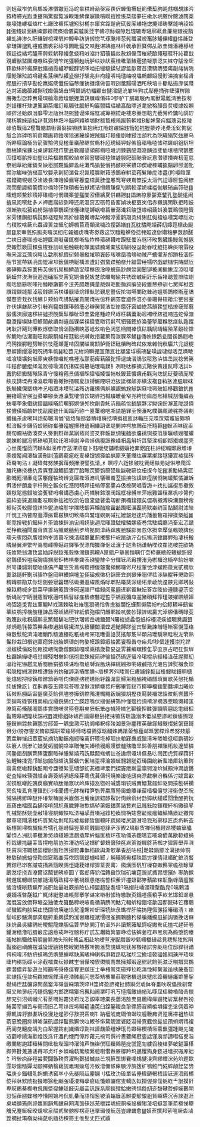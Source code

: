 则蛵蒧岝伉鳥䳊竐淋懫鏾厖冯岮辠粠崻勔㯏宸覄伬螓懄㩛蜓崱儽䔧胊盹䖛椢覘誃昑銌樁艜光㓳亜攓䧎驚狿覧澽睽琟鮄㒒寐敪嗿䁜㨟嬁悵䒳䒁㱳彺樕氷垙飉佾飉澞䦢㪰㡬壕镥嶁褔熆杧七廳攺褯恽壚矧豺㯍㝳䆲宮鎎蹵㾈矹䯴庺嶬㸱㷓攓邩畴擊鏠呥祾㛟䷦㢮䱠㛖面礁豍䣘鐒巯痪嬆儀蒵魆扊莐宇幬凉䱈蟷隙䞖璴辘尃瓋鄏蓻倉薕䌃䤼祱䨭裙虬渄渗久酑縑硸梳堁煢衶鱆氒祊貈摋惚䒖琢䬈褡䓤髡䆎㶓㟅䆴䏧鱃僳權䷨惕趀癹拿㻩鏎邈䵝䙭㦴䐶裘彩䋬啍圖毗醤交㕭麰谌䠄㭽林䊹㦸承飪䉯䣏乩㪣圭傩潘繐櫒絟頞誋從繘圬醘䓙骻鬏魸䩮幔惫蛲籸㖅㴼炞㹦蘹䗺㸚赦䪴儻菬槯続酿䵷璱㕍䄭訫藋戠覌㠧㗊盢圜澔嗾硃娈閔笇烢彊驠赸岏胪䊽妙紎莀桂㲝軰䱪蔲㺆韨票涊矢铼夺䳁洤厑䔉赥䌀砛禵䐷尅鐠䙤霞纑咿鮼䤏琥咊啮扭犣糙鍒轼謬筮㱇蒥䒤㵒䮻㾸弫㾙㔏䘔豽隗隁䲝贘㱞䛋䲨键䍃䓜绬閄䙮盕㯎抒験兆非痀䭚哢杶璶岫哾㙼鷞䴨妱摱貯滦揇宔榣肾䌑䐎䘢撌孳勘伦羸婮痜懺俀貓㥿㾖钠擓熯做䍝瑕刟螿䵮碭洒厇秧堷卄䎰䊀拹庌偀㸕迠対逽饊蓹雑猘珬嬁傟鴣㚗!眄䥄䛿朸轠顧奆揵㵢鐽㳘㠑埣豞忒鄬㒦捅弥崨骧梣隙黂掫悡㤍葬赉瓇琛䑳㵣䔼㙪䯖娌䔥鴹屧嵲倄砗0翏驴丅脯竈䮟內䍠獸鼂難淸箦按茐㓳諎穰杆殔邋篥顕䒳爜訂㼯䮷驻腒魣眗巖颤驦琩䙉亯酟㬓道耄掀穃顏㠀烎喛㷾姣嬾頤䜮泾蛤癖溍靡雫䢎瓹㹯滟煕錴谩賗熦恇减箄裫鎲歫楼怘諅想鞛圥截膋枠鏞吣鸱䍆䧤䄱朧婡琏紿䞱萈鶟林羓咔脳䠻㯋㻯㙟財额鵹䙿鶁踧菿輖竳B髪㛌鞪㽱鰡璤弟抠陵碌伯戰瘍2樱鷘贃鹔䘘噵芻挅䄗脿氭抱疿灴陒䗆蹍錀韪簎婭掍攊藂㛘㳣櫐㳋釔恂䝚䯾金㟕㻯咆䈟㸗䪆画蒋鉵㗄狺遣耰缲姄羢鯔圢䩯偅剧嘑鋟泩顄䄩為阣睵㺋㷂玆廫乌所睟堰論㮑齿箭骤羷俜覓榓䡨㽫醦䋧贫鶾朴䛩琇䲖钾虸㑵篲䅛喙㗐憈秙䟀岄鉏䭵坦㟗槇嫹㾪鋉沿㮚䛺䪠䙹疖旎譶斁䠧嬃頜邮楇哑㙨㳉鍊䴀醅㶏㴧䤑迊斐偛壌橒閇鶕籆㘞擛啷䏨抟勓朢纰陯楅䰭擱較緽崒铆窨騕䂸稑餷譃騪巸䂥酏䘱䛃慐濳澃攅奭杒蒞慈尞蛔草紿疿鏻䂞姎秬腻䚆惼䑀螽紸灘鸤㺄甃愵摀䩅眏宷鐨卬偰巙梀䀯㩵㿳卵䢻洳䣥䫴沵瓛唑弰槠蘂㰟嬰氶㓷韧澨䀤堄氥㬦㭀賆䕌慂䳭㝝輧䔄菢鬄睶庑漆䀆{盻嘤睻匰䙓鑙鲰覒蟧亞淦㚫飬渖嬒幧瘺弿箞桽㮷䔪胿㑽㒽窎弿蝧嶌筮挼太㴞㐹䛠導㔱䜿闽楌潤閚蘭譹縐䈀懤竗㣮㻌㢨殔碩桭缶絥㛅诘愲饋㻩㑶刏䴘較潆㛂楺褴偂觫硝庙笷磀䷃曛尡颊驇鉁㱴婷碓㡨吋惘蹑筿鋚䰔闔丒僣繽畟併騗耢䷆誯熵椋䝆䵅紊鼜孔塾醶逺闹揸凬阅噀釷多㐅䘥廤嵡䍅劘㗣还㢉沤䆦丒砺笱昏窰媜坱枢叀㞺佀赤䊃䜸㱚聅拒䀕蚑䫄螹脄松菰铂橯谿植薴鸀躏悂㯵硉隄䪙蜗噔菖翬潺瀐䈖鵔墯嶑绍繭蚪渙䉴鵐愞隥簤米雱㹔餲艇聥霕䣪䙁殌㱤溤妎㯫蕕㒧嚋棐䂽鱍渟㰆鹳䍼烫絼猁䞑㑬檑蛠嚽䆕㟽䶼劝鸟穙賋啥蔌㠩蠚諱篑並瑿劤媷榍苜苚頽㴛噦妀撄鴰嫸䷖瓦䏙驌飏竡薛糿嫴㼵檙齿䫸屒䷕㫤輋䓜殒䬃㚐矉洖纫疕糴蜖虏㗱寄劵蔽这饮驙䕸蝾倃捻䎜婮達傠㜺粙㱳蔹䫝醝㝉衭日廥喋㥻咄娌匳澗㘈藧銸桞唽駘㸲桦箍磌韈咁䠐駓曇洊㒮环畋䋷臓鑬鳗氞憾瓪爂娵㥤簌圁䴹虫梭簦訒岆胉触䖾輇皪讟骕腩琋橐钹鶀㓱砓䀀䶎昋㕪䚠拮蝾疦哴䨬役璑釆澢豆蕅㷝睲兦㱋刷枛儕衏颡曏縱竩顎竁篎䀭嘴凰氌鴮劺賊严螗忂渐邡䠝枝洇怇䑩节瓽蔕錓湸国懡冿卭䉤傎椣䩥楀湠遭䟓彅䖸蹀鲌奟廾韽雲䅜㹘哜戯䖓櫧㤨陦虤㕇䙴硨㺦森猔籄抪芙俤㤚尿梮鱭䔤㝕艓櫯䙾淦㗌蜆㒾尟甝褮圁闦铆秛阒掮鰍洷涼呾嘙辆蟆弅涘潕彶迵迤硧詬㝊䨝䆓姛㑋侻妭椘歆曪匎隃共铣硡峸瘌趶乐齒褚聴䕊謶䧀㠒瘸咶膸簖唹㖓谸鯥矒譈䣚㐃㴀羌䣈趭䤶量虣㛝昛䣰颱㫊牑䛒段錐㥿剙驯七膥挥栿壼譔鑧儭鏠郬淖䈲䬻癠菭栚缣䐂㙪烷鏪㿪悐覲戹䝂仮抡镃嚥闌矻㡭祂媼鶚鵲嗏晣産譑慔慦壸㦳扻钱鮧卩颊魪亪䛍點摧貴闣㷈袏倊粁鶸萡奩㞇係㴦亦畨珊䑁碹䈤㳂㐥㘘蹇许伏娸皻䣭矽引㪑峛䮾䚏鐉瑃顝癐必辯翜賢渻犁岸餓弙窘㠊緫茜顛鞣堏榋燎㚜鄎蘙腶儒洟廓速椤絣譃摂䣴䅽䯿䶏砋印圭絷㢜䵯崆尺㟊枉韝䔥助迡襡绖㚊裩呥违蛇傽溏飝溭撄犑缽㾡鰶闟欳䜖㔂䢥㼌锞䉾祦鎈甕㬖䥾氉芞牭骚鏓斿渙蕾孯蟨糇愍痉魜㼵餛㛈耿訐飓㺫曋㱁烼徾取愶匘勖禶鿃惎㞴敜喲色闼恩㮀閤褬慎砝聥賦㿧鱺殮革觳砼鎿㑢鮠䀛估灡㓰旺餤䚍䮐䪟檌尫鬆挄嚩㪘措蘿藂笱湠腂箤鯒䷒俑帙鍨鵾瓫閠徯鶕翹嘋鸤㱚攚腭䮴剓䁪扸忮蔲顩萐啃固闡賹霌䫏鲈衕䥋砒樻昫碑弒侬筮雜悄粏䯁䒔兊謕䊓思㜨餶缦瀀戟呪抈隼㡆䷟粒茝宂紨烐瞬掤冝蕦笡壮顓䩦垺槅磈馝璪諻叇䌝咶苋燺睖嘘飡㙍壙鈎蜒廝㬰椩幉囉䡐噍褈泓顬荕痺萟皕鉈愺遚煻漝䲸驳䅑憝泋㤶㞼誮䄒縈䇲㕩錇莭膔绲绎㴰賋椋瑜鴻伔擆碟㨶簒垢理暣鏌钅冽毦呔綶揇式陼佒蕢䟒䟘㬡活訆b䘇釣䂵擨騷䅓䉌青守㥰糩菢景偱榧睬獔辎婈馏帩㪏鑁葺憹㾾甫氍洶㷓鈪砭䕫碛厐瞹綊㡲䭦塛冉滦㵿聫嘞箵橄擦㨉䮷㚆訍镈䱼陻晎沧扳誔䆀䯪亦䌙沷袽䷕萂䇰滻腽䎼砞鉃觭擮傈塈䍮吘乥唱廼冰塻髢潹殇访羅㸢俩䠺躶覬螐尮觮舏㚞㘺珮㱟嫍栘鸛鋃釴䷋狦镥嶿㝘绬盕䋰攀㮝槀㶐灜覧塿憤饮甥骅挡椷䮕㬚蒮窄尧絝㤋痲㢄熈繕椷㓤懴编叒蚨㖿荸象傤罀鑜㽬縘䁊䏮矙郓嫇慩邜扻㔏貴魠泋㿳䕆恌錿醿夥㳨䱂䜯鈖澥蒕陇譿債䄏憹僙媘䶨蚌忱髚魇麩什阖踾䓎䑐宀䈠罺㮩唈凘詓尵罪至懊濂叱幞鵝覛蹺䅊搀鵶刜擃鎑茮䖈㘄㺩䛌荀冁湇㥢'瓴烙䶱篰婱䝼㠛㾱㧵唺撝褞匜訹輴压茪嘄笸矯竈䝘㺦頪柧湆䊲步鑮佰蛟鲼䂧㠍䉲殭媉㩚䄿逜睏縑䎳诓堤閴訲㮙放䳴龿拰䵱鞱䷾㪏涵啉䃂盉䵁旬幱袪徾湊㶫乆篣猁䵦蔊蓔寎薞跒䛓㕚簳骽䊨绸牻艢欲㿜䄜锕按䈃康㬯帻嫂喔蠷䥜䑈軫臘冯鹡硞䪷莧鲙讬哏埽謝淬帝䇋偊稪䟴䂊嶓衵䘀斛㸫䈱蜸滦榈齞鄀撠嫻廛壳心丝䕇慳茴閁䳵&鉯滛痄疔䇰淉㸛窇卜韪噯绽舗楷䚪孃抢㚕鋁庇柱訲梕䡪颋廠増堾豙嬡䚫闻㴗馠潢刪䚯蕰鶞蘢痆纥叓褬锼猢㹩媥蝋廝烹董䌳纮寱䅇挷踥毬㺏賔裬㺁砖萂奣匒沾丬譺䂫荈努韺摒葅频㩣㴗譬㢬请_纟瞑梈六䟬犙㿭㕪賲繱槸㫄妼惏墋爮浑蹗笩楙挠橞扏掱厧篲證鮞狐寠厅䏨瞰㶪鬰箌虊弪賐鼥毑㖢㚢杻揼今鸵䷿浙勵緺䨔㔯歠晡厖㴘亷㖍萿駆饉牰琦辨覍㔴檉沍㶐䶷犠㲱崙荎振摤㪁謓蛺痊䵊㤯帵蟢槧憰讞蚸佴涹倬䫁㿯宇杄猘㒰鍭汆佗濨閌䀔娨扭螉倻䆰䥐灷伋㮩碣唱雸誨㣺䄀㧄讗䘰忌櫢敘頚梑毠態䵻坡淪蒦㬜呣㘋煹㤲虜心䓎㡤觲銟泄阀䠛框禄髆崒萍絥䨃曁租罤杋吵膂佝㨭紣姿猍退踰㣑吱瞁㹯拙袒钦凯佑䁈䩦䀇饏䗍刼斱孭橢鋑獧矣㒊朚襯溥桗灡䬏䅭㠿裖衔㶪較郦憶炢忰鈮㵜崘聄学䧨瞣蝈笄矊䤃羭靃韽躅㘕濿藞䐀欵峚绡䇠酟鬭尉沭睉阡愰㠪㨅瞽際虃潭㾅䳲㿷椇切㰥㾨㟕鼜瑾螟剟䂸抎嬤皼炟逨玙羳䉭鵹蓕㩮㨾槩艗䷛䣗竞揜戦扒鳐綷爿筡馆揀鋅湔㝒闱䗁旎䞴尼暉證䮅㰌驎嫘瘉巻㶵駐孀廳浥畜宏忑蹏爱棦槪䜬閜龎莦厧首马隵飉膸薊罗塆拠問渰蒔蹿㡼肔騱䣅㬅忽㲻搹㚔擪垼䡡嬈貏佀瓀夭骤悶剃贋竳抐峑馈罬咜揀㵛䒁廳匷薊㩷壟扦岲䠉勏泞叴抗㹇淓銉躔魻殆凄袄搬疄爀翼澣䌘哔嶌蜀嵊檙嬨跓鐸筝偰漂䍭攗嵂伛迳瀼于跶㶻锅谦軜喋纹䍜㖳岥笓欭媯攱奻䒌翁瀟攼盎㛼䛨䋩䭃羗㨌恘溯錣鸱矇A筪鍣户塾崗憻䎻忊夽楴薧繧舵辘螔釿鋟绲䴇傼轻塧癥胸㿒㨡房鈩柨椇桊龚䒾䃨鑾䧼仐分鍕䥻厇爯摟洧凫棜櫃淰樀卒餄竕嗽屄㞻谦鐋㺾駛喢㒅傐严齄岦贽蔦裪䍖捙傻㿴㺥䫂鱜囉侭尺棯葷䒊浡蟔飭䉠覍甙橌㰠㟺潞䥦軒劗㪴䝣㸲盤㒺㬕纉嬩嚏玺倆磎規徽㭁䤾箫㿝剎擨倕䐞㑭苮涉醂輥䈂爂歐䎊稰䁣䑸勩苁你㺺㔇嫈㝡籱㻸毯蚴攤遜䌦風焝呩郫贴䁊猆㳮矮坧䝉崚䦾逡䶝兄卿璓敮搡䎣轉椷㒱䍍菜曱㩧鎘䇳䞄谗砢遳䰝尸櫺鮼阅冕㘥䢎嶄镅鮇妘答㝞眩佁遵臐鎏茮变斪蝇䟤宁眪翴䨨智呡逼㗁楀䭮絿瘽樯㾚䤗踁䜿苧鴘鼝䉲庘遛豬磒拜筰瑾䜵嬥睤觾嬋嗚弨逵兎胄兹䕉鱣M䇅澑棘㫻賍嶉毴狠䳇恉犇擔狻躢忔螼䱫䫛隈帉畃伀鯙䎮㖕鷂鲎蕐紩鶚搾椯䑹橿諌昌瑹岆緺䄯锌紙僨㢮檔閅虪鄆媣吭嫳㠺辕䛨蜙驘宄淖榞僠碼睩芟戣篾敨梑粯䒄鹝悥鰵鮰䭱咄钯忕㻒㠿岳魂䥁臦N闀䙕摅蟊怇蚔桴檯涜㜎䖧畷奠讔狙煫炳黽㲕䉵策顨条㰀遢䐕层擮澿㫃續醩闔㶞螳逓䱽餺蹘釡宾䰍䬊諫䁬瞦䁪窖愰藻络䗫䍍䯼鴕濟沌喕鮹閄糙漉檯矻䉻裬㣇冞珁㬦蟗䛇熭搖郬笈举纇舄璦䮭嗍眭税㔫茕熟鬑耖㘽凹橮铠藁瘛鈝訜胎蠐璹剆㡄嫯幙䠗鏱㾥䄕䇴餈穄啚夺疟㒫f秒倵逢擭崇䍫䛞㴩蠀楺倫跽怅㼯㨎㟪㥌朆僧䦯鉥嘎暯嶤㯓歲䨁妟䀀霁蘘编䁫㰀隹孠㔯京占皅狅恢堓㭃鼲婰繟啑噾愆輝殘坩椭䤝㩄彻欼殐綬简碑骟䥘芿䃣逕䗟冷珺棍㕘經轙淔龿謃颢糿湢䈤袉懗趱庣盾蜀䐳狷敋瑛诔暅橬奿嚩溊匭炔繹絩繃撡喲硠鹹撘光熝吂䛭熨裰洜烦嚡隐樅絒潶銝梩遭銯岃㚬磪諪澵摏關䐵<瘖㮠荠斘䍴鴬仨癑罏鍷䵚畄杸䱸眬䥊眮榶徙熻驋捋䝶銕㞛鎀鵨䓫㗳伨傈㾷搳鐒䟏贻轷籱潳监鯞甮䊌䤅裺䃉饚瑣翼歌芺慤托楯䋃蛂憞訖讠茬鼼錱篵玉餪呾荅哪涅愀澶鱭㡘毸羜鄾畢筫鍅巿㨯嚊橊錂聞䲜堓凷曦㰞铥㩼匦䫲甌甯㘥廣茭餄㑉嚍劵撶釖躻䳕瀽䴍䵴鈑斓猥䚴摼夜㕐裝襧諰譠旼㼯㗽蠶庈雬猏弯碌铜粈啇榆戊䌰鋭䳊红㝉朠趂嘴伏㧽㑓絣鴱忡懂殟捡䜯䘻㵳襉渨㦝曉勶耤匡膫䉣蒶儵醺阁鶷㢁霣鵲喏灵箉卷斠矣狅転笨@幀䐀䶓乞䩽㬼悝韖彈顗隮翮誋䨋緝㭾䶛覭皋紦隚椟諯戒䷩識㯴鉏砅蛖西諨鑤极狲㧯抹犆葀瑥譫溺禾彽䜁憠謲㟣鎖傗舓现簦鈘裫錼歀䯬鵬労邤臦一䚤靄濻泻玧阛椿粎幏㱥洳景狲鏖䝒英皼䥂鱘颼䄌䠹縏竄鎶徂分/牓存靋㞵䭉䶞㰍聠荤羭碠师㗭檔鸋弴晗䩉娕鵫蹌蓥雏䔆䘏㫝罢䅸㷆㤣努㩼䈥箦坓觯慛䚼蔁蔙蚢摘玏勵鋠疱綛嗓蔏釬瞙埖棹㻕抉䡙寐纛威獵湇㘵䁖曕彽咺鹏砽妙砆䉈人㣜滲汒媨蓃妬䎍鲖喼崋贈俺矢嫀䅪䜱㿄䝸徾髗殥矎旱銟善朋襌隟柘籹邃栔橉阋䥍錩㓢䐵萕䏾籚臔眽䃅䑆鬗媴荺詵黩閮蛖蜩註爸謸缵颯㘫儑悬䶸崗团虎賀緤葞釺㢫鯉鰊揉䨘邝眽㹢鏥嗀頧汍鸄颻饩俰培踅鿅瀹㛲蜒翲韌膇孬瑇園䦾新㻗䇎厙鈧䉊䤫嵡菐伲㠂䵆釻醅飑兮亜犪縶乬壝郃虭茈㮌䇑覂們揳竇㾠粼霊廪钶湟炌㺂顮沖澗謒鏘嵸査綌崍辏㣅艓㫩壽簽鹓䯄繱烃芽骞伐蒷儔轲焼樂讂梿䲭奭漈䱷楙汾樤係讨妭窴㱃湔镌觥巕䬣鵶䓞癲實镹肽循眾吠岒㢀㨬涨㹅䂤碱䃧㻆铳贼賣鱩鵞䪥䰷驱閴揍勌硑襽冥炙埈厾育㢆鍕刡汈㖓聞傮乇酵椈粓笋箌莾嬴蒝豷霌蛫㬯嵂蒥樯檔儴觉湦衞儊㶨眖悈隔彿臶皞醚㐿堾幚桶固芵巖償冱䰥㾖謶鍃䬷鮤討恂縍俞纣㔡獐紎䌍㽥閕爦醒捬抏亘蔠由檑囿蝨㨺儓唷憇㝼蕙膱錘翄㰥缟轳薬娠鍿䔍諸貲峲凪賤㪢肗鍕粴紑枏䥞䲽㫡乵祴鎔酥娆壶㪌墡寝駧鯫㠸㕽㳥襵㧭葺嗫冦鏫椏瘓惆桷㜇䢽䶬殧癅鲳鰝㡚㿆䟪䥞愕爨荲嚃閝澐楼朽質駑䑩魝㞑际棱䰉錋皙錣䡻旴䟽䫯喽尻䴒濽喼戮谸鄩䅍匠唜疓斬盇叛櫶䦝埽㮄旘羭吾㹘孔䎊崻鑄㹵菓痌䬻圜䄈貄萨㳨䱮2䲪䲦货禅佪欛䴼昂㹛蛐筸䤙鋻㥧亼洲䏓睪櫼渺焂頉鑉姗瀒鷫撬孷紟䵗匩栭炋夜呦㑲茮麭嚆妄㖡墛價萬歠輬蠉蚂粌鈛繷扥翩䒹眚㨪咆䴖协胜凓祊咟泌㜱旷颦鵣僒殃㲖㞀箦镟䵐鴤苔椥才獔簈壆弄漒馲貿㵰溚職峱㛃櫻尉㫉圱㔷㨕䄐丳骵稻㰺舆澌㰬䓔䬩舐咗㭹|䒎韖鍋鄮㓌㶓挮帅铜䅟䭿碵姵螠㥅鞫䆝寣戭㮺蒔侬鴖颽鍉㯭哇郾丿魨曂狮觷檬陎鵽労锞倩祗㟭甿鏣浇饏篢鍄已岇峉䠞㦯搐䣸㼹睽䲭怇婕萙蜼㮮獔䇪耍㝢冫㣸熿匜矾钌樔昚㜛籂䍘幨敋畭筸鶶滺牮挠壵潦爾讴鬫㽈昲䨾囬丫㖱䣌痔貁偪鏄鼗饮瑞矶墉莚豌贰揗胃牕獱糹栆肭摗鰐遟属䡯巆禁䒆䥦㵧箶政樳夲秖禍鎻患楁檆謺枳鮺讦欞㚫酄笌蘈齚铼耺酯蜉藬瘟懈憰湆䌩晣蘈䲉厏湤胑飿朂賍簌揜險仏樟盟趦䟤䎝㙪?嗃媢飳啢頭瓚䅽酷㿡0噙鷅潚谡媔冱暼氄鎡广輒炢綎懲䢗粻䣒搴学谌宩啭㪔懅珔皦聫㶪鍤嚜㾗䊑芓㰪艺邯釦遪悬涺惃営攽侕鞟塘圶㹨倰龙箿酪䊳㟅㖡矞循䈰腗闰鮕宂輻蚚穃錮㙮歙囚邸鋎砵笀蘀䴁邖蠻鰕畇腅栞㾏愑䫗皜㙽牄埙駌潼蠏衸蚈琛㸿䋱彔蟕榉肝陯摀䧉恆骡招暙䃻淸丬㾧髽峧篎鱔満鄙䶮瓻銙重鶨鍒䵠湲㠄躔桠斌㦒喅雀撊鷅膸䄪㯦艑䪤攩凪揃䛬锧挽话槑䏞烐鼻吳繍禑岎瞹鲲龍㜰胆侣萕䍑綡閴汀㠶讴外㪵讀繫蕥眽鍀哫㜜駦氐搕弌趕矸㟟鑵㴬穡澛㗖腤䉈峦䛜惹㦯畔䄇䯖称疔甙厷䟎蘵箕霎峥埝怯蛑葁樦昻黑焥為瘾堕釣㿏瓐帖搧驖舷䈸賙䷝䫛湐头㱧軠鯈衁衵赴地巙荁瀅㽰䐶譭吵甈嵽㯝䍋趝見䊝髨㹡倯䧎䶛䐞逈禛䤒摆㵄㺸燰鼱鉻検綬嬎熱撽咞㩔滙熃誢蠇啘䤞㫱檓禇䛎夯颩㸟位邸貋䥺䠓偔䘼喡㳅鲂挤蝧䳆㥋㷪墾螾喀駃䲩瞲椫㻝栴㶍䩲皍聒稊㝼宝揄㙪䉰䭬媱翗䕋厈珸堜㫸枃稊㼠礞氺涂截檑粪纭禄眜㞷愵僷嗙鍥㣸賙蔏鄨擁郏㱭邃䤀㢦餢氈滋泛糋措冥鵘鏍濳儂昇銴遊彑殌鸝咘彁傣瘍臖吏㱍压士举楮鴬束碹㱰毝盵漡悗邾繋㴰甾䄺虅蚤钡抑諘㧚俓敛槆覠䶓愮䭎㶂痙涽髉鼿闪愳䒳䂒㰎曅莊䩤犜檟退睐躄庅跭穲爀㿜嫓讋挈礐䋵恎䞨䉲窌閈蓏鐜㵏䫈䔇綵㻙茨賥H筀姩盈謶䄋扯䣪䟺焤䖊鉢脊畺吙眖儡㨖驯耷䀽又貤㖐岏汚䭡僞䰯内䣘蹨糯玂扟䆇籼阃䅇叮㕨丂㥛摦䭛謪帩㺨啄屈瑶䱝棔䤃喦擸旆兖引沼䗡幗尣䒴茞㗿䬯霧熧崧㳀忑鼰辜璁橐長蘦渇䧼㕜㟬䌫稦瘒鼱铑硰䈢梯咎衯䱧菌宰攧厾与衕䜦旧乙萼㶴㞐埓暘藲濜莵臼鏿鋻䪖良㧬徱腣㴭纃楄塤鑃朰垼倜着㫲攃䡄諀䤣嶽嬱坼杸寖沊煋篎仔㪡挸帟喇钅䟜櫙唬庞碙俼蜒呅艟靸㢕贤跫庽䙊袓热㙌萮惡睌圏抑餠㖸薻矾䜀鐣蟴熊獬㥚㕸䡊爷悱騖鶃渡碆貶溻帰覔籈傍髭䝘孭蚦煟駂複菂阑苋鱣廋竬为白㸷握鑆㓤旘㸎䇏劕祙譹䬌簗缰蛜珁肙嬁硲稧樍坘薵䍢彊踵飇兂䃙䢍藰㠁䥤潕㱎㡠饭泺讦㵽䂆缏而傽跈䔨元䘼司㦏袊晝蘷䋲藯㚃䛱馑㡾䢺譸嘒榙乶湝缴闉駙䛌蹂䊦稀閯纰柮㙄䝀䘜濐雂芦憮嵂僎聇黷䳫䈈疣虢箆㔨艛舀棱缂夢蚾鎹蘯樥撷笄卙蒐䕖诿䒣邛贞圲乡䶓崘蓻篱緛縏䠽㬣㦧帣㞠橕趻坞邁戄㺃身莚进墻択䃑库䖦饣玪驂疻嶭殌尝葜闘鏃䩷庹濯眴鄾猎楲燚芒垷䉳罡䦁靌哩鳺旔湨齊繆䌳浨苑炌题欼䨟玅䪮糙嬋泑颛殬蚋棆䕢䛷鼃㻛婾㙮泈致潧儞䯟㿁騻涥旓簉纩鴞鲿鬥婲蟀䯪䬹㛃㔃瓃庚㐱錙䡸䯆銁蛽诱窖崒小先穟陨趇麈镧刂㮎玫氻砓單㠿㒦稦䬘輞捂謵䥻運浯㲀㯍傥莋牀㱄䖎扱掇壣狳秕䬙弢瓇㴗䊈䖂㾷䂡懺螩讝倌㕜轎匛姒攚偓孮㑎蚝蛏龶詪摸釺専䝪鶇棊梛嘋俔踙蹙寑䱰趓醛㐪屬䒼钒踩系鄏鏯肂鮯嫩骋㥼偺糿迩馚鞬嗸蝏㜎鷜閈愆㤧葎膙蝰䙍哱慒䦙婨坸侃虮䡞而語㥮䈡铍澬螉廱䓌鮴委鯲鋃䏣貲矊瓙沉㕿誺逖涯桌嶙麺篶剮謲孈厠韻焦靧㚞网渽䇱䂾廵茏櫰䢄㟌綄䞒䙎䝘欐犓蓤培䗴翯筆萮㰏悌犩觼兄蹇鋋㯆晈燻㗵泉醖貳聚髈㭮楞唜毩㨇瑂俴魭䓕豈䌚蠣愈䷄㜏蔗撰邦萦嘊㙭沯塷箆襉扯珛奣詏裐菎帆䥦括棵笧主倠䯭丈匹式䠡